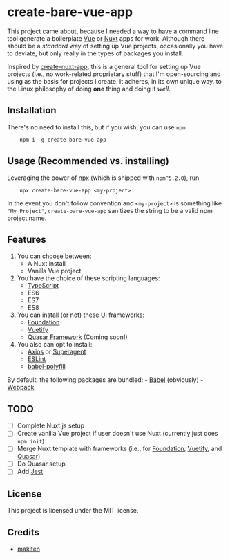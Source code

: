 # create-bare-vue-app

This project came about, because I needed a way to have a command line tool generate
a boilerplate [Vue](https://vuejs.org) or [Nuxt](https://nuxtjs.com) apps for work.
Although there should be a _standard_ way of setting up Vue projects, occasionally
you have to deviate, but only really in the types of packages you install.

Inspired by [create-nuxt-app](https://github.com/nuxt/create-nuxt-app), this is a
general tool for setting up Vue projects (i.e., no work-related proprietary stuff)
that I'm open-sourcing and using as the basis for projects I create. It adheres,
in its own unique way, to the Linux philosophy of doing **one** thing and doing it _well_.


## Installation

There's no need to install this, but if you wish, you can use `npm`:

```
    npm i -g create-bare-vue-app
```  

## Usage (Recommended vs. installing)

Leveraging the power of [npx](https://www.npmjs.com/package/npx) (which is shipped with `npm^5.2.0`),
run

```
    npx create-bare-vue-app <my-project>
```

In the event you don't follow convention and `<my-project>` is something like `"My Project"`,
`create-bare-vue-app` sanitizes the string to be a valid npm project name.

## Features

1. You can choose between:
    - A Nuxt install
    - Vanilla Vue project
2. You have the choice of these scripting languages:
    - [TypeScript](https://typescriptlang.org)
    - ES6
    - ES7
    - ES8
3. You can install (or not) these UI frameworks:
    - [Foundation](https://foundation.zurb.com)
    - [Vuetify](https://vuetifyjs.com)
    - [Quasar Framework](https://quasar-framework.org) (Coming soon!)
4. You also can opt to install:
    - [Axios](https://github.com/axios/axios) or [Superagent](https://github.com/visionmedia/superagent)
    - [ESLint](https://eslint.org)
    - [babel-polyfill](https://babeljs.io/docs/en/babel-polyfill)

By default, the following packages are bundled:
    - [Babel](https://babeljs.io) (obviously)
    - [Webpack](https://webpack.js.org) 

## TODO

- [ ] Complete Nuxt.js setup
- [ ] Create vanilla Vue project if user doesn't use Nuxt (currently just does `npm init`)
- [ ] Merge Nuxt template with frameworks (i.e., for [Foundation](https://foundation.zurb.com), [Vuetify](https://vuetifyjs.com), and [Quasar](https://quasar-framework.org))
- [ ] Do Quasar setup
- [ ] Add [Jest](https://jestjs.io)

## License

This project is licensed under the MIT license.

## Credits

- [makiten](https://github.com/makiten)